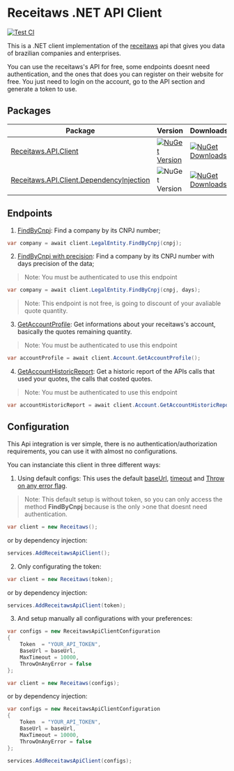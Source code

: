# Receitaws .NET API Client

[![Test CI](https://github.com/TheLe0/receitaws-api-client/actions/workflows/tests.yml/badge.svg)](https://github.com/TheLe0/receitaws-api-client/actions/workflows/tests.yml)

This is a .NET client implementation of the [receitaws](https://www.receitaws.com.br/) api that gives you data of brazilian companies and enterprises.

You can use the receitaws's API for free, some endpoints doesnt need authentication, and the ones that does you can register on their website for free. You just need to login on the account, go to the API section and generate a token to use.

## Packages

   | Package | Version | Downloads | Workflow |
   |---------|---------|-----------|----------|
   | [Receitaws.API.Client](https://www.nuget.org/packages/Receitaws.API.Client/) | [![NuGet Version](https://img.shields.io/nuget/v/Receitaws.API.Client.svg)](https://www.nuget.org/packages/Receitaws.API.Client/ "NuGet Version")| [![NuGet Downloads](https://img.shields.io/nuget/dt/Receitaws.API.Client.svg)](https://www.nuget.org/packages/Receitaws.API.Client/ "NuGet Downloads") | [![Deploy](https://github.com/TheLe0/receitaws-api-client/actions/workflows/deploy_nuget_api_client.yml/badge.svg)](https://github.com/TheLe0/receitaws-api-client/actions/workflows/deploy_nuget_api_client.yml) |
   | [Receitaws.API.Client.DependencyInjection](https://www.nuget.org/packages/Receitaws.API.Client.DependencyInjection/) | ![NuGet Version](https://img.shields.io/nuget/v/Receitaws.API.Client.DependencyInjection.svg) | [![NuGet Downloads](https://img.shields.io/nuget/dt/Receitaws.API.Client.DependencyInjection.svg)](https://www.nuget.org/packages/Receitaws.API.Client.DependencyInjection/ "NuGet Downloads") | [![Deploy](https://github.com/TheLe0/receitaws-api-client/actions/workflows/deploy_nuget_api_client_di.yml/badge.svg)](https://github.com/TheLe0/receitaws-api-client/actions/workflows/deploy_nuget_api_client_di.yml) |

## Endpoints

1. [FindByCnpj](https://github.com/TheLe0/receitaws-api-client/blob/d26a3361123c60b8c4cfc79011ccea2949b24f19/src/Receitaws.API.Client/Implementation/LegalEntity.cs#L16C32-L16C42): Find a company by its CNPJ number;

```csharp
var company = await client.LegalEntity.FindByCnpj(cnpj);
```

2. [FindByCnpj with precision](https://github.com/TheLe0/receitaws-api-client/blob/d26a3361123c60b8c4cfc79011ccea2949b24f19/src/Receitaws.API.Client/Implementation/LegalEntity.cs#L23): Find a company by its CNPJ number with days precision of the data;

>Note: You must be authenticated to use this endpoint

```csharp
var company = await client.LegalEntity.FindByCnpj(cnpj, days);
```

>Note: This endpoint is not free, is going to discount of your avaliable quote quantity.

3. [GetAccountProfile](https://github.com/TheLe0/receitaws-api-client/blob/5fc21871ae8635eb7e287277d15ce26e9165f6dc/src/Receitaws.API.Client/Implementation/Account.cs#L16C39-L16C56): Get informations about your receitaws's account, basically the quotes remaining quantity.

>Note: You must be authenticated to use this endpoint

```csharp
var accountProfile = await client.Account.GetAccountProfile();
```

4. [GetAccountHistoricReport](https://github.com/TheLe0/receitaws-api-client/blob/5fc21871ae8635eb7e287277d15ce26e9165f6dc/src/Receitaws.API.Client/Implementation/Account.cs#L25): Get a historic report of the APIs calls that used your quotes, the calls that costed quotes.

>Note: You must be authenticated to use this endpoint

 ```csharp
var accountHistoricReport = await client.Account.GetAccountHistoricReport();
```

## Configuration

This Api integration is ver simple, there is no authentication/authorization requirements, you can use it with almost no configurations.

You can instanciate this client in three different ways:

1. Using default configs: This uses the default [baseUrl](https://github.com/TheLe0/receitaws-api-client/blob/5fc21871ae8635eb7e287277d15ce26e9165f6dc/src/Receitaws.API.Client/Resources/Routes.resx#L120), [timeout](https://github.com/TheLe0/receitaws-api-client/blob/5fc21871ae8635eb7e287277d15ce26e9165f6dc/src/Receitaws.API.Client/Resources/Configurations.resx#L121) and [Throw on any error flag](https://github.com/TheLe0/receitaws-api-client/blob/5fc21871ae8635eb7e287277d15ce26e9165f6dc/src/Receitaws.API.Client/Resources/Configurations.resx#L124).

>Note: This default setup is without token, so you can only access the method <b>FindByCnpj</b> because is the only >one that doesnt need authentication.

```csharp
var client = new Receitaws();
```

or by dependency injection:

```csharp
services.AddReceitawsApiClient();
```

2. Only configurating the token:

```csharp
var client = new Receitaws(token);
```

or by dependency injection:

```csharp
services.AddReceitawsApiClient(token);
```

3. And setup manually all configurations with your preferences:

```csharp
var configs = new ReceitawsApiClientConfiguration 
{
    Token  = "YOUR_API_TOKEN",
    BaseUrl = baseUrl,
    MaxTimeout = 10000,
    ThrowOnAnyError = false
};

var client = new Receitaws(configs);
```

or by dependency injection:

```csharp
var configs = new ReceitawsApiClientConfiguration 
{
    Token  = "YOUR_API_TOKEN",
    BaseUrl = baseUrl,
    MaxTimeout = 10000,
    ThrowOnAnyError = false
};

services.AddReceitawsApiClient(configs);
```
